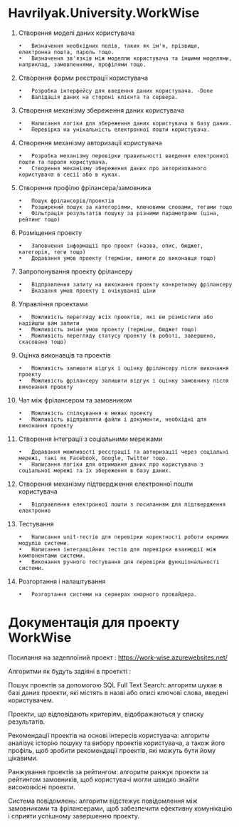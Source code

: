 # Havrilyak.University.WorkWise

1.	Створення моделі даних користувача

        •	Визначення необхідних полів, таких як ім'я, прізвище, електронна пошта, пароль тощо.
        •	Визначення зв'язків між моделлю користувача та іншими моделями, наприклад, замовленнями, профілями тощо.
2.	Створення форми реєстрації користувача

        •	Розробка інтерфейсу для введення даних користувача. -Done 
        •	Валідація даних на стороні клієнта та сервера.
3.	Створення механізму збереження даних користувача

        •	Написання логіки для збереження даних користувача в базу даних.
        •	Перевірка на унікальність електронної пошти користувача.
      
4.	Створення механізму авторизації користувача

        •	Розробка механізму перевірки правильності введення електронної пошти та пароля користувача.
        •	Створення механізму збереження даних про авторизованого користувача в сесії або в куках.
5.	Створення профілю фрілансера/замовника

        •	Пошук фрілансерів/проектів
        •	Розширений пошук за категоріями, ключовими словами, тегами тощо
        •	Фільтрація результатів пошуку за різними параметрами (ціна, рейтинг тощо)
6.	Розміщення проекту

        •	Заповнення інформації про проект (назва, опис, бюджет, категорія, теги тощо)
        •	Додавання умов проекту (терміни, вимоги до виконавця тощо)
7.	Запропонування проекту фрілансеру

        •	Відправлення запиту на виконання проекту конкретному фрілансеру
        •	Вказання умов проекту і очікуваної ціни
8.	Управління проектами

        •	Можливість перегляду всіх проектів, які ви розмістили або надійшли вам запити
        •	Можливість зміни умов проекту (терміни, бюджет тощо)
        •	Можливість перегляду статусу проекту (в роботі, завершено, скасовано тощо)
9.	Оцінка виконавців та проектів

        •	Можливість залишати відгук і оцінку фрілансеру після виконання проекту
        •	Можливість фрілансеру залишити відгук і оцінку замовнику після виконання проекту
10.	Чат між фрілансером та замовником

        •	Можливість спілкування в межах проекту
        •	Можливість відправляти файли і документи, необхідні для виконання проекту
11.	Створення інтеграції з соціальними мережами

        •	Додавання можливості реєстрації та авторизації через соціальні мережі, такі як Facebook, Google, Twitter тощо.
        •	Написання логіки для отримання даних про користувача з соціальної мережі та їх збереження в базу даних.
12.	Створення механізму підтвердження електронної пошти користувача

        •	Відправлення електронної пошти з посиланням для підтвердження електронно
13.	Тестування

        •	Написання unit-тестів для перевірки коректності роботи окремих модулів системи.
        •	Написання інтеграційних тестів для перевірки взаємодії між компонентами системи.
        •	Виконання ручного тестування для перевірки функціональності системи.
14.	Розгортання і налаштування

        •	Розгортання системи на серверах хмарного провайдера.

# Документація для проекту WorkWise

Посилання на задеплоїний проект : https://work-wise.azurewebsites.net/

Алгоритми як будуть задіяні в проеткті :

Пошук проектів за допомогою SQL Full Text Search: алгоритм шукає в базі даних проекти, які містять в назві або описі ключові слова, введені користувачем. 

Проекти, що відповідають критеріям, відображаються у списку результатів.  

Рекомендації проектів на основі інтересів користувача: алгоритм аналізує історію пошуку та вибору проектів користувача, а також його профіль, щоб зробити рекомендації проектів, які можуть бути йому цікавими. 

Ранжування проектів за рейтингом: алгоритм ранжує проекти за рейтингом замовників, щоб користувачі могли швидко знайти високоякісні проекти.  

Система повідомлень: алгоритм відстежує повідомлення між замовниками та фрілансерами, щоб забезпечити ефективну комунікацію і сприяти успішному завершенню проекту.



